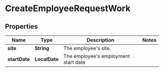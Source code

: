 

# CreateEmployeeRequestWork


## Properties

| Name | Type | Description | Notes |
|------------ | ------------- | ------------- | -------------|
|**site** | **String** | The employee&#39;s site. |  |
|**startDate** | **LocalDate** | The employee&#39;s employment start date |  |



